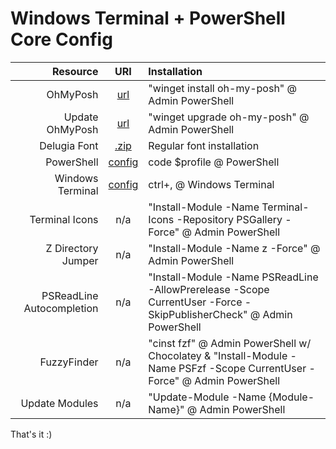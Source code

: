 # Windows Terminal + PowerShell Core Config

|Resource|URI|Installation|
-:|:-:|:-
|OhMyPosh|[url](https://ohmyposh.dev/docs/installation/windows)|"winget install oh-my-posh" @ Admin PowerShell
|Update OhMyPosh|[url](https://ohmyposh.dev/docs/installation/windows)|"winget upgrade oh-my-posh" @ Admin PowerShell
|Delugia Font|[.zip](https://github.com/adam7/delugia-code/releases/download/v2111.01/delugia-complete.zip)|Regular font installation
|PowerShell|[config](https://github.com/mezdelex/WindowsTerminalPowershellCoreConfig/blob/main/Microsoft.PowerShell_profile.ps1)|code $profile @ PowerShell
|Windows Terminal|[config](https://github.com/mezdelex/WindowsTerminalPowershellCoreConfig/blob/main/settings.json)|ctrl+, @ Windows Terminal
|Terminal Icons|n/a|"Install-Module -Name Terminal-Icons -Repository PSGallery -Force" @ Admin PowerShell
|Z Directory Jumper|n/a|"Install-Module -Name z -Force" @ Admin PowerShell
|PSReadLine Autocompletion|n/a|"Install-Module -Name PSReadLine -AllowPrerelease -Scope CurrentUser -Force -SkipPublisherCheck" @ Admin PowerShell
|FuzzyFinder|n/a|"cinst fzf" @ Admin PowerShell w/ Chocolatey & "Install-Module -Name PSFzf -Scope CurrentUser -Force" @ Admin PowerShell
|Update Modules|n/a|"Update-Module -Name {Module-Name}" @ Admin PowerShell

That's it :)
